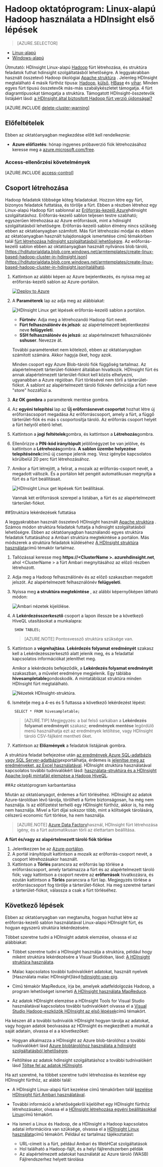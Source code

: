 <properties
    pageTitle="Linux oktatóprogram: első lépések a Hadoop és struktúra |} Microsoft Azure"
    description="Kövesse a Linux oktatóanyag első lépésiről Hadoop a hdinsight szolgáltatásból lehetőségre. Megtudhatja, hogy miként Linux fürt kiépítése, majd a lekérdezés struktúra adataival."
    services="hdinsight"
    documentationCenter=""
    authors="mumian"
    manager="jhubbard"
    editor="cgronlun"
    tags="azure-portal"/>

<tags
    ms.service="hdinsight"
    ms.devlang="na"
    ms.topic="hero-article"
    ms.tgt_pltfrm="na"
    ms.workload="big-data"
    ms.date="09/14/2016"
    ms.author="jgao"/>

# <a name="hadoop-tutorial-get-started-using-linux-based-hadoop-in-hdinsight"></a>Hadoop oktatóprogram: Linux-alapú Hadoop használata a HDInsight első lépések

> [AZURE.SELECTOR]
- [Linux-alapú](hdinsight-hadoop-linux-tutorial-get-started.md)
- [Windows-alapú](hdinsight-hadoop-tutorial-get-started-windows.md)

Útmutató: HDInsight Linux-alapú [Hadoop](http://hadoop.apache.org/) fürt létrehozása, és struktúra feladatok futhat hdinsight szolgáltatásból lehetőségre. A leggyakrabban használt összetevő Hadoop ökológiai [Apache struktúra](https://hive.apache.org/) . Jelenleg HDInsight megtalálható 4 másik fürthöz típusa: [Hadoop](hdinsight-hadoop-introduction.md), [külső](hdinsight-apache-spark-overview.md), [HBase](hdinsight-hbase-overview.md) és [vihar](hdinsight-storm-overview.md).  Minden egyes fürt típusú összetevők más-más szabálykészletet támogatja. 4 fürt diagramtípusokat támogatja a struktúra. Támogatott HDInsight-összetevők listájáért lásd: [a HDInsight által biztosított Hadoop fürt verzió újdonságai?](hdinsight-component-versioning.md)  

[AZURE.INCLUDE [delete-cluster-warning](../../includes/hdinsight-delete-cluster-warning.md)]

## <a name="prerequisites"></a>Előfeltételek

Ebben az oktatóanyagban megkezdése előtt kell rendelkeznie:

- **Azure előfizetés**: hónap ingyenes próbaverzió fiók létrehozásához keresse meg a [azure.microsoft.com/free](https://azure.microsoft.com/free).

### <a name="access-control-requirements"></a>Access-ellenőrzési követelmények

[AZURE.INCLUDE [access-control](../../includes/hdinsight-access-control-requirements.md)]

## <a name="create-cluster"></a>Csoport létrehozása

Hadoop feladatok többsége köteg feladatokat. Hozzon létre egy fürt, bizonyos feladatok futtatása, és törölje a fürt. Ebben a részben létrehoz egy Linux-alapú Hadoop fürt sablonnal az [Erőforrás-kezelő Azure](../resource-group-template-deploy.md)hdinsight szolgáltatáshoz. Erőforrás-kezelő sablon teljesen testre szabható; egyszerűen létrehozása az Azure erőforrások, mint a hdinsight szolgáltatásból lehetőségre. Erőforrás-kezelő sablon élmény nincs szükség ebben az oktatóanyagban számított. Más fürt létrehozási módjai és ebben az oktatóanyagban használt tulajdonságok ismertetése című témakörben talál [fürt létrehozása hdinsight szolgáltatásból lehetőségre](hdinsight-hadoop-provision-linux-clusters.md). Az erőforrás-kezelő sablon ebben az oktatóanyagban használt nyilvános blob tároló, [https://hditutorialdata.blob.core.windows.net/armtemplates/create-linux-based-hadoop-cluster-in-hdinsight.json](https://hditutorialdata.blob.core.windows.net/armtemplates/create-linux-based-hadoop-cluster-in-hdinsight.json)található. 

1. Kattintson az alábbi képen az Azure bejelentkezés, és nyissa meg az erőforrás-kezelő sablon az Azure-portálon. 

    <a href="https://portal.azure.com/#create/Microsoft.Template/uri/https%3A%2F%2Fhditutorialdata.blob.core.windows.net%2Farmtemplates%2Fcreate-linux-based-hadoop-cluster-in-hdinsight.json" target="_blank"><img src="https://acom.azurecomcdn.net/80C57D/cdn/mediahandler/docarticles/dpsmedia-prod/azure.microsoft.com/en-us/documentation/articles/hdinsight-hbase-tutorial-get-started-linux/20160201111850/deploy-to-azure.png" alt="Deploy to Azure"></a>

2. A **Paraméterek** lap az adja meg az alábbiakat:

    ![HDInsight Linux get lépések erőforrás-kezelő sablon a portálon](./media/hdinsight-hadoop-linux-tutorial-get-started/hdinsight-linux-get-started-arm-template-on-portal.png).

    - **Fürtnév**: Adja meg a létrehozandó Hadoop fürt nevét.
    - **Fürt felhasználónév és jelszó**: az alapértelmezett bejelentkezési neve **felügyeleti**.
    - **SSH felhasználónév és jelszó**: az alapértelmezett felhasználónév **sshuser**.  Nevezze át. 
    
    További paramétereket nem kötelező, ebben az oktatóanyagban számított számára. Akkor hagyja őket, hogy azok. 
    
    Minden csoport egy Azure Blob-tároló fiók függőség tartalmaz. Az alapértelmezett tárterület-fiókként általában hivatkozik. HDInsight fürt és annak alapértelmezett tárterület-fiókot kell közös elhelyezni, ugyanabban a Azure régióban. Fürt törlésével nem törli a tárterület-fiókot. A sablont az alapértelmezett tároló fióknév definíciója a fürt neve "store" hozzáfűzi a. 
    
3. **Az OK gombra** a paraméterek mentése gombra.
4. Az **egyéni telepítési** lap az **Új erőforrásnevet csoportot** hozhat létre új erőforráscsoport megadása  Az erőforráscsoport, amely a fürt, a függő tárterület-fiók és más s csoportosítja tároló. Az erőforrás csoport helyét a fürt helyről eltérő lehet.
5. Kattintson a **jogi feltételek**gombra, és kattintson a **Létrehozás**gombra.
6. Ellenőrizze a **PIN-kód irányítópult** jelölőnégyzet be van jelölve, és kattintson a **Létrehozás**gombra. **A sablon üzembe helyezése telepítésének**című új csempe jelenik meg. Vesz igénybe kapcsolatos körülbelül 20 perc fürt létrehozásához. 
7.  Amikor a fürt létrejött, a felirat, a mozaik az erőforrás-csoport nevét, a megadott változik. És a portálon két pengéit automatikusan megnyitja a fürt és a fürt beállításait. 

    ![HDInsight Linux get lépések fürt beállításai](./media/hdinsight-hadoop-linux-tutorial-get-started/hdinsight-linux-get-started-cluster-settings.png).

    Vannak két erőforrások szerepel a listában, a fürt és az alapértelmezett tárterület-fiókot.

##<a name="run-hive-queries"></a>Struktúra lekérdezések futtatása

A leggyakrabban használt összetevő HDInsight használt [Apache struktúra](hdinsight-use-hive.md) . Számos módon struktúra feladatok futtatja a hdinsight szolgáltatásból lehetőségre. Ebben az oktatóanyagban használandó egyes struktúra feladatok futtatásához a Ambari struktúra megtekintése a portálon. Más módszerek a struktúra feladatok küldéséhez [A HDInsight struktúra használata](hdinsight-use-hive.md)című témakör tartalmaz.

1. Tallózással keresse meg **https://&lt;ClusterName >. azurehdinsight.net**, ahol &lt;ClusterName > a fürt Ambari megnyitásához az előző részben létrehozott.
2. Adja meg a Hadoop felhasználónév és az előző szakaszban megadott jelszót. Az alapértelmezett felhasználónév **felügyeleti**.
3. Nyissa meg **a struktúra megtekintése** , az alábbi képernyőképen látható módon:

    ![Ambari nézetek kijelölése](./media/hdinsight-hadoop-linux-tutorial-get-started/selecthiveview.png).
4. A __Lekérdezésszerkesztő__ csoport a lapon illessze be a következő HiveQL utasításokat a munkalapra:

        SHOW TABLES;

    >[AZURE.NOTE] Pontosvessző struktúra szüksége van.       
        
5. Kattintson a __végrehajtása__. __Lekérdezés folyamat eredményét__ szakasz kell a Lekérdezésszerkesztő alatt jelenik meg, és a feladattal kapcsolatos információkat jeleníthet meg. 

    Amikor a lekérdezés befejeződik, a __Lekérdezés folyamat eredményét__ szakaszban, a művelet eredménye megjelenik. Egy táblába **hivesampletable**gondoskodik. A mintatáblázat struktúra minden HDInsight fürt megtalálható.

    ![Nézetek HDInsight-struktúra](./media/hdinsight-hadoop-linux-tutorial-get-started/hiveview.png).

6. Ismételje meg a 4-es és 5 futtassa a következő lekérdezést lépést:

        SELECT * FROM hivesampletable;

    > [AZURE.TIP] Megjegyzés: a bal felső sarkában a __Lekérdezés folyamat eredményét__ szakasz; __eredmények mentése__ legördülő menü használhatja ezt az eredmények letöltése, vagy HDInsight tároló CSV-fájlként mentheti őket.

7. Kattintson az **Előzmények** a feladatok listájának gombra.

A struktúra feladat befejezése után [az eredmények Azure SQL-adatbázis vagy SQL Server-adatbázis](hdinsight-use-sqoop-mac-linux.md)exportálhatja, érdemes is [jelenítse meg az eredményeket, az Excel használatával](hdinsight-connect-excel-power-query.md). HDInsight struktúra használatával kapcsolatos további tudnivalókért lásd: [használata-struktúra és a HDInsight Apache log4j mintafájl elemzése a Hadoop HiveQL](hdinsight-use-hive.md).

##<a name="clean-up-the-tutorial"></a>Az oktatóprogram karbantartása

Miután az oktatóanyagot, érdemes a fürt törléséhez. HDInsight az adatok Azure-tárolóban lévő tárolja, törölheti a fürtre biztonságosan, ha még nem használja. Is az előfizetést terhelő egy HDInsight fürthöz, akkor is, ha még nem használja. Mivel a fürt díjai sokszor több, mint a költségek tárolására, célszerű economic fürt törlése, ha nem használja. 

>[AZURE.NOTE] [Azure Data Factory](hdinsight-hadoop-create-linux-clusters-adf.md)használ, HDInsight fürt létrehozása igény, és a fürt automatikusan törli az élettartam beállítása. 

**A fürt és/vagy az alapértelmezett tároló fiók törlése**

1. Jelentkezzen be az [Azure-portálon](https://portal.azure.com).
2. A portál irányítópult kattintson a mozaik az erőforrás-csoport nevét, a csoport létrehozásakor használt.
3. Kattintson a **Törlés** parancsra az erőforrás lap törlése a erőforráscsoport, amely tartalmazza a fürt és az alapértelmezett tároló fiók; vagy kattintson a csoport nevére az **erőforrások** hivatkozásra, és ezután kattintson a **Törlés** parancsra a fürt lap. Megjegyzés törlése a erőforráscsoport fog törölje a tárterület-fiókot. Ha meg szeretné tartani a tárterület-fiókot, válassza a csak a fürt törléséhez.

## <a name="next-steps"></a>Következő lépések

Ebben az oktatóanyagban van megtanulta, hogyan hozhat létre az erőforrás-kezelő sablon használatával Linux-alapú HDInsight fürt, és hogyan egyszerű struktúra lekérdezésére.

Többet szeretne tudni a HDInsight adatok elemzése, olvassa el az alábbiakat:

- Többet szeretne tudni a HDInsight használja a struktúra, például hogy miként struktúra lekérdezésére a Visual Studióban, lásd: [A HDInsight struktúra használata][hdinsight-use-hive].

- Malac kapcsolatos további tudnivalókért adatokat, használt nyelvek [Használata malac HDInsight]lásd:[hdinsight-use-pig].

- Című témakör MapReduce, írja be, amelyek adatfeldolgozás Hadoop, a program lehetőséget ismerteti [A HDInsight használata MapReduce][hdinsight-use-mapreduce].

- Az adatok HDInsight elemzése a HDInsight Tools for Visual Studio használatával kapcsolatos további tudnivalókért olvassa el a [Visual Studio Hadoop-eszközök HDInsight az első lépések](hdinsight-hadoop-visual-studio-tools-get-started.md)című témakört.

Ha készen áll a további tudnivalók HDInsight hogyan tárolja az adatokat, vagy hogyan adatok beolvasása az HDInsight és megkezdheti a munkát a saját adatain, olvassa el a a következőket:

- Hogyan alkalmazza a HDInsight az Azure blob-tárolóhoz a további tudnivalókért lásd [Azure blobtárolóhoz használata a hdinsight szolgáltatásból lehetőségre](hdinsight-hadoop-use-blob-storage.md).

- Feltöltése az adatok hdinsight szolgáltatáshoz a további tudnivalókért lásd [Töltse fel az adatok HDInsight][hdinsight-upload-data].

Ha azt szeretné, ha többet szeretne tudni létrehozása és kezelése egy HDInsight fürthöz, az alábbi talál:

- A HDInsight Linux-alapú fürt kezelése című témakörben talál [kezelése HDInsight fürt Ambari használatával](hdinsight-hadoop-manage-ambari.md).

- További információ a lehetőségekről kijelölhet egy HDInsight fürthöz létrehozásakor, olvassa el a [HDInsight létrehozása egyéni beállításokkal Linux](hdinsight-hadoop-provision-linux-clusters.md)című témakört.

- Ha ismeri a Linux és Hadoop, de a HDInsight a Hadoop kapcsolatos adatai információra van szüksége, olvassa el a [HDInsight Linux használata](hdinsight-hadoop-linux-information.md)című témakört. Például ez tartalmaz tájékoztatást:

    * URL-címeit is a fürt, például Ambari és WebHCat szolgáltatások
    * Hol található a Hadoop-fájlt, és a helyi fájlrendszerben példák
    * Az alapértelmezett adatokat használatát az Azure tároló (WASB) Fájlrendszerhez helyett tárolása


[1]: ../HDInsight/hdinsight-hadoop-visual-studio-tools-get-started.md

[hdinsight-provision]: hdinsight-provision-clusters.md
[hdinsight-admin-powershell]: hdinsight-administer-use-powershell.md
[hdinsight-upload-data]: hdinsight-upload-data.md
[hdinsight-use-mapreduce]: hdinsight-use-mapreduce.md
[hdinsight-use-hive]: hdinsight-use-hive.md
[hdinsight-use-pig]: hdinsight-use-pig.md

[powershell-download]: http://go.microsoft.com/fwlink/p/?linkid=320376&clcid=0x409
[powershell-install-configure]: powershell-install-configure.md
[powershell-open]: powershell-install-configure.md#Install

[img-hdi-dashboard]: ./media/hdinsight-hadoop-tutorial-get-started-windows/HDI.dashboard.png
[img-hdi-dashboard-query-select]: ./media/hdinsight-hadoop-tutorial-get-started-windows/HDI.dashboard.query.select.png
[img-hdi-dashboard-query-select-result]: ./media/hdinsight-hadoop-tutorial-get-started-windows/HDI.dashboard.query.select.result.png
[img-hdi-dashboard-query-select-result-output]: ./media/hdinsight-hadoop-tutorial-get-started-windows/HDI.dashboard.query.select.result.output.png
[img-hdi-dashboard-query-browse-output]: ./media/hdinsight-hadoop-tutorial-get-started-windows/HDI.dashboard.query.browse.output.png
[image-hdi-clusterstatus]: ./media/hdinsight-hadoop-tutorial-get-started-windows/HDI.ClusterStatus.png
[image-hdi-gettingstarted-powerquery-importdata]: ./media/hdinsight-hadoop-tutorial-get-started-windows/HDI.GettingStarted.PowerQuery.ImportData.png
[image-hdi-gettingstarted-powerquery-importdata2]: ./media/hdinsight-hadoop-tutorial-get-started-windows/HDI.GettingStarted.PowerQuery.ImportData2.png
